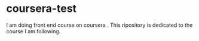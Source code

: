 # coursera-test
I am doing front end course on coursera . This ripository is dedicated to the course I am following.
